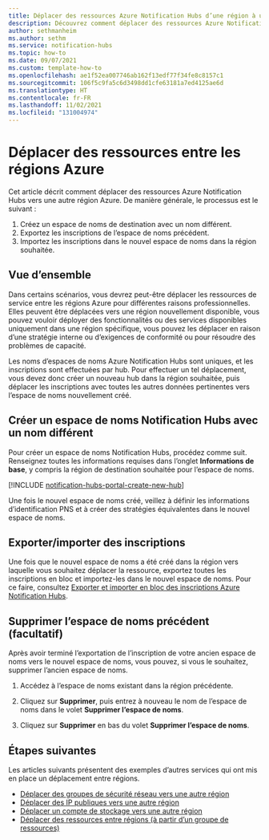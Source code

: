 ```yaml
---
title: Déplacer des ressources Azure Notification Hubs d’une région à une autre
description: Découvrez comment déplacer des ressources Azure Notification Hubs vers une autre région Azure.
author: sethmanheim
ms.author: sethm
ms.service: notification-hubs
ms.topic: how-to
ms.date: 09/07/2021
ms.custom: template-how-to
ms.openlocfilehash: ae1f52ea007746ab162f13edf77f34fe8c8157c1
ms.sourcegitcommit: 106f5c9fa5c6d3498dd1cfe63181a7ed4125ae6d
ms.translationtype: HT
ms.contentlocale: fr-FR
ms.lasthandoff: 11/02/2021
ms.locfileid: "131004974"
---
```

# <a name="move-resources-between-azure-regions"></a>Déplacer des ressources entre les régions Azure

Cet article décrit comment déplacer des ressources Azure Notification Hubs vers une autre région Azure. De manière générale, le processus est le suivant :

1. Créez un espace de noms de destination avec un nom différent.
1. Exportez les inscriptions de l’espace de noms précédent.
1. Importez les inscriptions dans le nouvel espace de noms dans la région souhaitée.

## <a name="overview"></a>Vue d’ensemble

Dans certains scénarios, vous devrez peut-être déplacer les ressources de service entre les régions Azure pour différentes raisons professionnelles. Elles peuvent être déplacées vers une région nouvellement disponible, vous pouvez vouloir déployer des fonctionnalités ou des services disponibles uniquement dans une région spécifique, vous pouvez les déplacer en raison d’une stratégie interne ou d’exigences de conformité ou pour résoudre des problèmes de capacité.

Les noms d’espaces de noms Azure Notification Hubs sont uniques, et les inscriptions sont effectuées par hub. Pour effectuer un tel déplacement, vous devez donc créer un nouveau hub dans la région souhaitée, puis déplacer les inscriptions avec toutes les autres données pertinentes vers l’espace de noms nouvellement créé.

## <a name="create-a-notification-hubs-namespace-with-a-different-name"></a>Créer un espace de noms Notification Hubs avec un nom différent

Pour créer un espace de noms Notification Hubs, procédez comme suit. Renseignez toutes les informations requises dans l’onglet **Informations de base**, y compris la région de destination souhaitée pour l’espace de noms.

[!INCLUDE [notification-hubs-portal-create-new-hub](../../includes/notification-hubs-portal-create-new-hub.md)]

Une fois le nouvel espace de noms créé, veillez à définir les informations d’identification PNS et à créer des stratégies équivalentes dans le nouvel espace de noms.

## <a name="exportimport-registrations"></a>Exporter/importer des inscriptions

Une fois que le nouvel espace de noms a été créé dans la région vers laquelle vous souhaitez déplacer la ressource, exportez toutes les inscriptions en bloc et importez-les dans le nouvel espace de noms. Pour ce faire, consultez [Exporter et importer en bloc des inscriptions Azure Notification Hubs](export-modify-registrations-bulk.md).

## <a name="delete-the-previous-namespace-optional"></a>Supprimer l’espace de noms précédent (facultatif)

Après avoir terminé l’exportation de l’inscription de votre ancien espace de noms vers le nouvel espace de noms, vous pouvez, si vous le souhaitez, supprimer l’ancien espace de noms.

1. Accédez à l’espace de noms existant dans la région précédente.

2. Cliquez sur **Supprimer**, puis entrez à nouveau le nom de l’espace de noms dans le volet **Supprimer l’espace de noms**.

3. Cliquez sur **Supprimer** en bas du volet **Supprimer l’espace de noms**.

## <a name="next-steps"></a>Étapes suivantes

Les articles suivants présentent des exemples d’autres services qui ont mis en place un déplacement entre régions.

- [Déplacer des groupes de sécurité réseau vers une autre région](../virtual-network/move-across-regions-nsg-portal.md)
- [Déplacer des IP publiques vers une autre région](../virtual-network/move-across-regions-publicip-portal.md)
- [Déplacer un compte de stockage vers une autre région](../storage/common/storage-account-move.md?tabs=azure-portal&toc=%2fazure%2fstorage%2fblobs%2ftoc.json)
- [Déplacer des ressources entre régions (à partir d’un groupe de ressources)](../resource-mover/move-region-within-resource-group.md)
